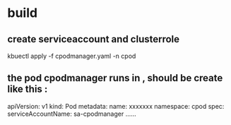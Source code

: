 # build
## create serviceaccount and clusterrole
kbuectl apply -f cpodmanager.yaml -n cpod

## the pod cpodmanager runs in , should be create like this :
apiVersion: v1
kind: Pod
metadata:
  name: xxxxxxx
  namespace: cpod
spec:
  serviceAccountName: sa-cpodmanager
  ......